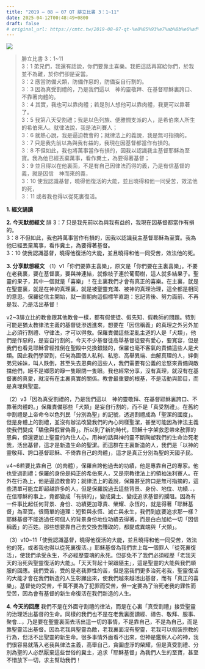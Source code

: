 ```yaml
---
title: "2019 – 08 – 07 QT 腓立比書 3：1~11"
date: 2025-04-12T00:48:49+0800
draft: false
# original_url: https://cmtc.tw/2019-08-07-qt-%e8%85%93%e7%ab%8b%e6%af%94%e6%9b%b8-3%ef%bc%9a111
---
```


![](/images/qt.jpg)
> 腓立比書 3：1\~11  
> 3：1 弟兄們，我還有話說，你們要靠主喜樂。我把這話再寫給你們，於我並不為難，於你們卻是妥當。  
> 3：2 應當防備犬類，防備作惡的，防備妄自行割的。  
> 3：3 因為真受割禮的，乃是我們這以　神的靈敬拜、在基督耶穌裏誇口、不靠著肉體的。  
> 3：4 其實，我也可以靠肉體；若是別人想他可以靠肉體，我更可以靠著了。  
> 3：5 我第八天受割禮；我是以色列族、便雅憫支派的人，是希伯來人所生的希伯來人。就律法說，我是法利賽人；  
> 3：6 就熱心說，我是逼迫教會的；就律法上的義說，我是無可指摘的。  
> 3：7 只是我先前以為與我有益的，我現在因基督都當作有損的。  
> 3：8 不但如此，我也將萬事當作有損的，因我以認識我主基督耶穌為至寶。我為他已經丟棄萬事，看作糞土，為要得著基督；  
> 3：9 並且得以在他裏面，不是有自己因律法而得的義，乃是有信基督的義，就是因信　神而來的義，  
> 3：10 使我認識基督，曉得他復活的大能，並且曉得和他一同受苦，效法他的死，  
> 3：11 或者我也得以從死裏復活。

**1. 經文誦讀**

**2.  今天默想經文**
腓 3：7 只是我先前以為與我有益的，我現在因基督都當作有損的。  
3：8 不但如此，我也將萬事當作有損的，因我以認識我主基督耶穌為至寶。我為他已經丟棄萬事，看作糞土，為要得著基督。  
3：10 使我認識基督，曉得他復活的大能，並且曉得和他一同受苦，效法他的死。

**3. 分享默想經文**
（1）v1「你們要靠主喜樂」，原文是「你們要在主裏喜樂」。不要在老我裏，要在基督裏，要與神連結，就像枝子連於葡萄樹，這人就多結果子。聖靈的果子，其中一個就是「喜樂」！在主裏我們才會有真正的喜樂。在主裏，就是在聖靈裏，就是在神的真理裏，就是被聖靈充滿、被神的真理治理，這全都是相同的意思。保羅從信主開始，就一直朝向這個標竿直跑：忘記背後、努力面前、不再是我、乃是活出基督！

v2\~3腓立比的教會跟其他教會一樣，都有假使徒、假先知、假教師的問題。特別可能是猶太教律法主義的基督徒滲透進來，想要在「因信稱義」的真理之外另外加上必須行割禮、守律法，才可以得救。保羅責備這些混亂主道的人是「犬類」，他們是作惡的，是妄自行割的。今天不少基督徒高舉基督徒要有愛心，要寬容，但是我們也看見耶穌曾經推倒在聖殿中兑換銀錢的，保羅也毫不客氣的責備這些人是犬類。因此我們學習到，任何為圖個人私利、私慾、高舉異端、曲解真理的人，絆倒弟兄姊妹，叫人跌倒，甚至失去恩典的這些人，我們需要有公義的忿怒來責備與敵擋他們，絕不是鄉愿的睜一隻眼閉一隻眼。我也經常分享，沒有真理，就沒有在基督裏的真愛，就沒有在主裏真實的關係。教會最重要的根基，不是活動與節目，而是真理與聖靈。

（2）v3「因為真受割禮的，乃是我們這以　神的靈敬拜、在基督耶穌裏誇口、不靠著肉體的。」保羅責備那些「犬類」是妄自行割的，而不是「真受割禮」。在舊約中割禮是上帝命令以色列民「分別為聖」的記號，透過割禮成為「聖潔的國度」。但是身體上的割禮，並沒有辦法改變我們的內心同樣聖潔，甚至可能因為律法主義使我們變成「驕傲與假冒偽善」。所以到了新約時代，耶穌十字架救恩帶來赦罪的恩典，但還要加上聖靈的內住人心，用神的話與神的靈不斷陶塑我們的生命治死老我，活出基督，這才是新造生命的聖潔。而這群在主裏新造的人，我們是「以神的靈敬拜、誇口基督耶穌、不倚靠自己的肉體」，這才是真正分別為聖的天國子民。

v4\~6若要比靠自己（的肉體），保羅自誇他過去的功績，他是專靠自己的專家。他也受過割禮；保羅的身份是純正的希伯來人，又是宗教律法上的領袖法利賽人。在外在行為上，他是逼迫教會的；就律法上的義說，保羅甚至誇口是無可指摘的，這些清單可能立即超越許多的人，但是保羅說過去這些背景、身份、地位、功績…，在信耶穌的事上，竟都變成「有損的」，變成糞土、變成追求基督的攔阻。因為有一件事比起任何背景、身份、功績更加尊貴、榮耀、永恆的，就是得著「耶穌基督」為至寶。很簡單的道理：短暫與永恆、滅亡與永生，我們到底要追求那一樣？耶穌基督不能透過任何個人的背景身份地位功績去得著，而是白白加給一切「因信稱義」的百姓。那些想要靠自己去交換去賺取的，都變成異端與「犬類」。

（3）v10\~11「使我認識基督，曉得他復活的大能，並且曉得和他一同受苦，效法他的死，或者我也得以從死裏復活。」耶穌基督為我們世上每一個罪人「從死裏復活」，使我們承受永生，不必經歷靈魂的永死。但卻免不了我們必須經歷「老我天天的治死與聖靈復活的大能」。「天天背起十架跟隨主」，這是聖靈的大能與我們順服的回應。我們受苦，受的是老我罪性的苦，但是當我們更多治死老我，聖靈復活的大能才會在我們新造的人生彰顯出來，使我們越來越活出基督，而有「真正的喜樂」。基督徒的受苦，千萬不要為了犯罪而受苦，但一定要為了治死老我的罪性而受苦，因為會有基督的新生命復活在我們新造的人生。

**4. 今天的回應**
我們不是在外面守割禮的律法，而是在心裏「真受割禮」接受聖靈的治理活出基督的生命。同樣的我們也不是在老我裏面讀經、禱告、敬拜、服事、聚會…，乃是要在聖靈裏面去活出這一切的事情，不是靠自己，不是為自己，而是靠聖靈活出基督。因為老我與聖靈為敵，老我裏面沒有聖靈，老我可以假裝宗教的行為，但活不出聖靈的新生命。很多事情外面看不出來，但神是鑑察人心的神，我們很容易就落入老我與律法主義，高舉自己，貪圖虛淨的榮耀，但是真受割禮、分別為聖的人必然厭棄這些世俗的糞土，追求「耶穌基督」為我們人生的至寶，甚至不惜放下一切，求主幫助我們！
